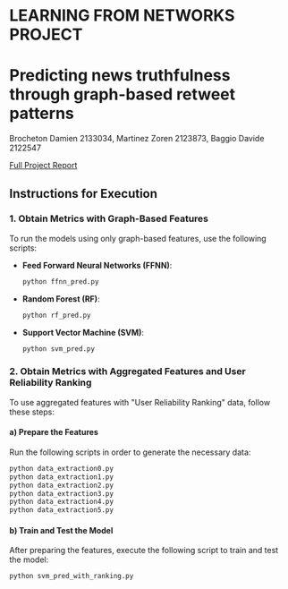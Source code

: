 # LEARNING FROM NETWORKS PROJECT
# Predicting news truthfulness through graph-based retweet patterns
Brocheton Damien 2133034, Martinez Zoren 2123873, Baggio Davide 2122547

[Full Project Report](https://github.com/davidebaggio/LFN_proj/blob/master/report/final_report.pdf)  

## Instructions for Execution

### 1. Obtain Metrics with Graph-Based Features
To run the models using only graph-based features, use the following scripts:

- **Feed Forward Neural Networks (FFNN)**: 
  ```bash
  python ffnn_pred.py
  ```

- **Random Forest (RF)**: 
  ```bash
  python rf_pred.py
  ```

- **Support Vector Machine (SVM)**: 
  ```bash
  python svm_pred.py
  ```

### 2. Obtain Metrics with Aggregated Features and User Reliability Ranking
To use aggregated features with "User Reliability Ranking" data, follow these steps:

#### a) Prepare the Features
Run the following scripts in order to generate the necessary data:

```bash
python data_extraction0.py
python data_extraction1.py
python data_extraction2.py
python data_extraction3.py
python data_extraction4.py
python data_extraction5.py
```

#### b) Train and Test the Model
After preparing the features, execute the following script to train and test the model:

```bash
python svm_pred_with_ranking.py
```
